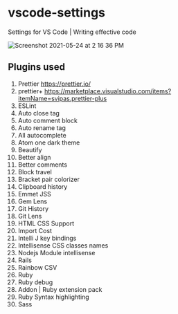 # vscode-settings
Settings for VS Code | Writing effective code

![Screenshot 2021-05-24 at 2 16 36 PM](https://user-images.githubusercontent.com/16848516/119321871-b86bf380-bc9a-11eb-9ab3-498fa2c059b3.png)

## Plugins used
1. Prettier https://prettier.io/
2. prettier+ https://marketplace.visualstudio.com/items?itemName=svipas.prettier-plus
3. ESLint
4. Auto close tag
5. Auto comment block
6. Auto rename tag
7. All autocomplete
8. Atom one dark theme
9. Beautify
10. Better align
11. Better comments
12. Block travel
13. Bracket pair colorizer
14. Clipboard history
15. Emmet JSS
16. Gem Lens
17. Git History
18. Git Lens
19. HTML CSS Support
20. Import Cost
21. Intelli J key bindings
22. Intellisense CSS classes names
23. Nodejs Module intellisense
24. Rails
25. Rainbow CSV
26. Ruby
27. Ruby debug
28. Addon | Ruby extension pack
29. Ruby Syntax highlighting
30. Sass
